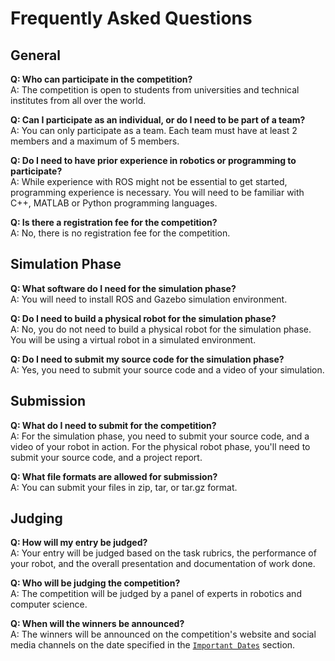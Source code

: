 # Frequently Asked Questions

## General

**Q: Who can participate in the competition?**  
A: The competition is open to students from universities and technical institutes from all over the world.

**Q: Can I participate as an individual, or do I need to be part of a team?**  
A: You can only participate as a team. Each team must have at least 2 members and a maximum of 5 members.

**Q: Do I need to have prior experience in robotics or programming to participate?**  
A: While experience with ROS might not be essential to get started, programming experience is necessary. You will need to be familiar with C++, MATLAB or Python programming languages.

**Q: Is there a registration fee for the competition?**  
A: No, there is no registration fee for the competition.

## Simulation Phase

**Q: What software do I need for the simulation phase?**  
A: You will need to install ROS and Gazebo simulation environment.

**Q: Do I need to build a physical robot for the simulation phase?**  
A: No, you do not need to build a physical robot for the simulation phase. You will be using a virtual robot in a simulated environment.

**Q: Do I need to submit my source code for the simulation phase?**  
A: Yes, you need to submit your source code and a video of your simulation.

<!-- ## Physical Robot Phase

**Q: Can I use any robot for the physical robot phase?**  
A: No, you need to use the provided robot model for the competition.

**Q: Can I modify the robot hardware or software?**  
A: No, you can not modify the robot hardware or software. You are however required to provide software that interacts with the robot's interface to control the robot.

**Q: Do I need to submit my source code for the physical robot phase?**  
A: Yes, you need to submit your source code.

**Q: How do I test my robot for the physical robot phase?**  
A: You can test your robot in a simulated environment using ROS and Gazebo. Additionally, you can test your robot remotely in the field using methods you will be provided with. -->

## Submission

**Q: What do I need to submit for the competition?**  
A: For the simulation phase, you need to submit your source code, and a video of your robot in action. For the physical robot phase, you'll need to submit your source code, and a project report.

**Q: What file formats are allowed for submission?**  
A: You can submit your files in zip, tar, or tar.gz format.

## Judging

**Q: How will my entry be judged?**  
A: Your entry will be judged based on the task rubrics, the performance of your robot, and the overall presentation and documentation of work done.

**Q: Who will be judging the competition?**  
A: The competition will be judged by a panel of experts in robotics and computer science.

**Q: When will the winners be announced?**  
A: The winners will be announced on the competition's website and social media channels on the date specified in the [`Important Dates`](/competition-overview/important-dates/) section.
